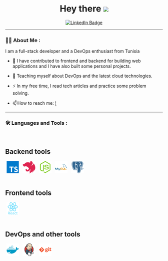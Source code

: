 
<!--
**hana-ghz/hana-ghz** is a ✨ _special_ ✨ repository because its `README.md` (this file) appears on your GitHub profile.



Here are some ideas to get you started:

- 🔭 I’m currently working on ...
- 🌱 I’m currently learning ...
- 👯 I’m looking to collaborate on ...
- 🤔 I’m looking for help with ...
- 💬 Ask me about ...
- 📫 How to reach me: ...
- 😄 Pronouns: ...
- ⚡ Fun fact: ...
-->

<div id="header" align="center">
  <h1>
    Hey there
    <img src="https://media.giphy.com/media/hvRJCLFzcasrR4ia7z/giphy.gif" width="30px"/>
  </h1>
  <div id="badges">
    <a href="https://www.linkedin.com/in/hana-ben-ghezail-822a601ba/">
      <img src="https://img.shields.io/badge/LinkedIn-blue?style=for-the-badge&logo=linkedin&logoColor=white"             alt="LinkedIn Badge"/>
    </a>
  </div>

</div>


---

### :woman_technologist: About Me :

I am a full-stack developer and a DevOps enthusiast from Tunisia
- :telescope: I have contributed to frontend and backend for building web applications and I have also built some personal projects.

- :seedling: Teaching myself about DevOps and the latest cloud technologies.

- :zap: In my free time, I read tech articles and practice some problem solving.

- :mailbox:How to reach me: [!](https://www.linkedin.com/in/hana-ben-ghezail-822a601ba/)


---

### :hammer_and_wrench: Languages and Tools :

 
 <div>
  <h2> Backend tools</h2>
   <img src="https://github.com/devicons/devicon/blob/master/icons/typescript/typescript-original.svg"     title="TypeScript" alt="TypeScript" width="40" height="40"/>&nbsp;
  <img src="https://github.com/devicons/devicon/blob/master/icons/nestjs/nestjs-plain.svg" title="NestJs"    alt="NestJs" width="40" height="40"/>&nbsp;
  <img src="https://github.com/devicons/devicon/blob/master/icons/nodejs/nodejs-plain.svg" title="NodeJs"    alt="NodeJs" width="40" height="40"/>&nbsp;
  <img src="https://github.com/devicons/devicon/blob/master/icons/mysql/mysql-original-wordmark.svg"  title="MySQL"  alt="MySQL" width="40"      height="40"/>&nbsp;
  <img src="https://github.com/devicons/devicon/blob/master/icons/postgresql/postgresql-plain.svg"  title="PostgreSQL" alt="PostgreSQL" width="40"  height="40"/>&nbsp;
</div>


<div>
  <h2> Frontend tools</h2>
  <img src="https://github.com/devicons/devicon/blob/master/icons/react/react-original-wordmark.svg"        title="React" alt="React" width="40" height="40"/>&nbsp;
 
</div>

<div>
  <h2> DevOps and other tools</h2>
  <img src="https://github.com/devicons/devicon/blob/master/icons/docker/docker-plain.svg" title="Docker" alt="Docker" width="40" height="40"/>&nbsp;
  <img src="https://github.com/devicons/devicon/blob/master/icons/jenkins/jenkins-original.svg" title="Jenkins" alt="Jenkins" width="40"      height="40"/>&nbsp;
  <img src="https://github.com/devicons/devicon/blob/master/icons/git/git-plain-wordmark.svg" title="Git" **alt="Git" width="40" height="40"/>
</div>


